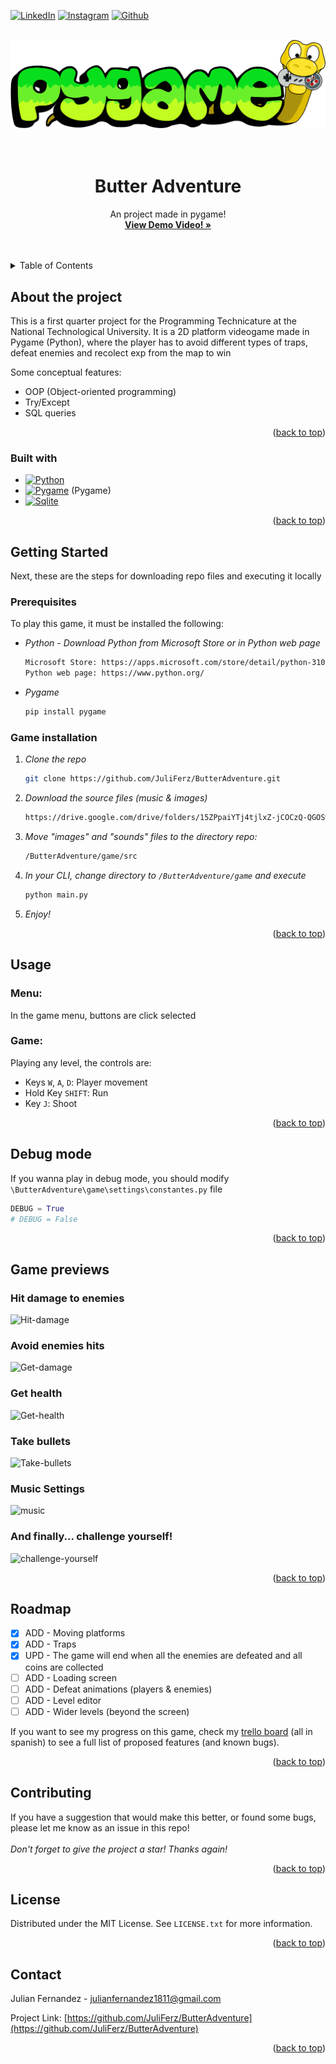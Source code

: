 <a name="readme-top"></a>
<!--
*** Project: Made in Pygame - Python
*** License: MIT License
*** Author: Julian Fernandez
-->

[![LinkedIn][linedin_img]][linkedin_link] [![Instagram][instagram_img]][instagram_link] [![Github][github_img]][github_link] 

<!-- PROJECT LOGO -->
<br />
<div align="center">
  <a>
    <img src="https://raw.githubusercontent.com/pygame/pygame/main/docs/reST/_static/pygame_logo.svg" alt="Logo">
  </a>
  <br />  <br />  <br />
  <h1 align="center">Butter Adventure</h1>

  <p align="center">
    An project made in pygame!
    <br />
    <a href="https://youtu.be/LEpIrVUzrRc"><strong>View Demo Video! »</strong></a>
    <br />
  </p>
</div>


<br />
<br />
<!-- TABLE OF CONTENTS -->
<details>
  <summary>Table of Contents</summary>
  <ol>
    <li>
      <a href="#about-the-project">About the project</a>
      <ul>
        <li><a href="#built-with">Built with</a></li>
      </ul>
    </li>
    <li>
      <a href="#getting-started">Getting Started</a>
      <ul>
        <li><a href="#prerequisites">Prerequisites</a></li>
        <li><a href="#game-installation">Game installation</a></li>
      </ul>
    </li>
    <li><a href="#usage">Usage</a></li>
    <li><a href="#debug-mode">Debug mode</a></li>
    <li><a href="#game-previews">Game previews</a></li>
    <li><a href="#roadmap">Roadmap</a></li>
    <li><a href="#license">License</a></li>
    <li><a href="#contact">Contact</a></li>
  </ol>
</details>



<!-- ABOUT THE PROJECT -->
## About the project

This is a first quarter project for the Programming Technicature at the National Technological University.
It is a 2D platform videogame made in Pygame (Python), where the player has to avoid different types of traps, defeat enemies and recolect exp from the map to win

Some conceptual features:
* OOP (Object-oriented programming)
* Try/Except
* SQL queries
<p align="right">(<a href="#readme-top">back to top</a>)</p>



### Built with

* [![Python][python_img]][python_url]
* [![Pygame][python_img]][pygame_url] (Pygame)
* [![Sqlite][sqlite_img]][sqlite_url]

<p align="right">(<a href="#readme-top">back to top</a>)</p>


<!-- GETTING STARTED -->
## Getting Started

Next, these are the steps for downloading repo files and executing it locally

### Prerequisites

To play this game, it must be installed the following:

* _Python - Download Python from Microsoft Store or in Python web page_
  ```sh
  Microsoft Store: https://apps.microsoft.com/store/detail/python-310/9PJPW5LDXLZ5
  Python web page: https://www.python.org/
  ```
* _Pygame_
  ```sh
  pip install pygame
  ```

### Game installation

1. _Clone the repo_
   ```sh
   git clone https://github.com/JuliFerz/ButterAdventure.git
   ```
2. _Download the source files (music & images)_
   ```sh
   https://drive.google.com/drive/folders/15ZPpaiYTj4tjlxZ-jCOCzQ-QGOSwkSZ8?usp=share_link
   ```
3. _Move "images" and "sounds" files to the directory repo:_
   ```sh
   /ButterAdventure/game/src
   ```
4. _In your CLI, change directory to `/ButterAdventure/game` and execute_
   ```sh
   python main.py
   ```
5. _Enjoy!_
<p align="right">(<a href="#readme-top">back to top</a>)</p>



<!-- USAGE EXAMPLES -->
## Usage
### Menu:
In the game menu, buttons are click selected

### Game: 
Playing any level, the controls are:

* Keys `W`, `A`, `D`: Player movement
* Hold Key `SHIFT`: Run
* Key `J`: Shoot
<p align="right">(<a href="#readme-top">back to top</a>)</p>

## Debug mode
If you wanna play in debug mode, you should modify `\ButterAdventure\game\settings\constantes.py` file
   ```py
   DEBUG = True
   # DEBUG = False
   ```

<p align="right">(<a href="#readme-top">back to top</a>)</p>

<!-- GAME PREVIEWS -->
## Game previews
### Hit damage to enemies
![Hit-damage](https://user-images.githubusercontent.com/97322714/206854945-a4913cb9-ddf9-48b4-83bf-ace99ceea5a5.gif)

### Avoid enemies hits
![Get-damage](https://user-images.githubusercontent.com/97322714/206855066-b8bb599c-5c53-4130-9008-ffb8925c7729.gif)

### Get health 
![Get-health](https://user-images.githubusercontent.com/97322714/206855082-9d28d315-8b4f-436e-b8d9-e66264fc7bfc.gif)

### Take bullets 
![Take-bullets](https://user-images.githubusercontent.com/97322714/206855110-514cea76-dd41-4d43-ae75-fe5b05b6d5d1.gif)

### Music Settings
![music](https://user-images.githubusercontent.com/97322714/206855151-6a4a58cf-47a8-457c-84ee-dff12e526aa3.gif)

### And finally... challenge yourself!
![challenge-yourself](https://user-images.githubusercontent.com/97322714/206855167-cf4b773d-f17e-4490-9501-8dabd2cccb24.gif)

<p align="right">(<a href="#readme-top">back to top</a>)</p>

<!-- ROADMAP -->
## Roadmap

- [x] ADD - Moving platforms
- [x] ADD - Traps
- [x] UPD - The game will end when all the enemies are defeated and all coins are collected
- [ ] ADD - Loading screen
- [ ] ADD - Defeat animations (players & enemies)
- [ ] ADD - Level editor
- [ ] ADD - Wider levels (beyond the screen)

If you want to see my progress on this game, check my [trello board](https://trello.com/b/HJ94PNx8/pygame)  (all in spanish) to see a full list of proposed features (and known bugs).


<p align="right">(<a href="#readme-top">back to top</a>)</p>


<!-- CONTRIBUTING -->
## Contributing

If you have a suggestion that would make this better, or found some bugs, please let me know as an issue in this repo!<br/><br/>
_Don't forget to give the project a star! Thanks again!_

<p align="right">(<a href="#readme-top">back to top</a>)</p>


<!-- LICENSE -->
## License

Distributed under the MIT License. See `LICENSE.txt` for more information.

<p align="right">(<a href="#readme-top">back to top</a>)</p>


<!-- CONTACT -->
## Contact

Julian Fernandez - julianfernandez1811@gmail.com

Project Link: [https://github.com/JuliFerz/ButterAdventure](https://github.com/JuliFerz/ButterAdventure)

<p align="right">(<a href="#readme-top">back to top</a>)</p>


<!-- MARKDOWN LINKS & IMAGES -->
[linedin_img]: https://img.shields.io/badge/LinkedIn-0077B5?style=for-the-badge&logo=linkedin&logoColor=white
[linkedin_link]: https://www.linkedin.com/in/julian-fernandez-707612180/
[instagram_img]: https://img.shields.io/badge/Instagram-E4405F?style=for-the-badge&logo=instagram&logoColor=white
[instagram_link]: https://www.instagram.com/juli_ferz/
[github_img]: https://img.shields.io/badge/GitHub-100000?style=for-the-badge&logo=github&logoColor=white
[github_link]: https://github.com/JuliFerz/
[python_img]: https://img.shields.io/badge/Python-FFD43B?style=for-the-badge&logo=python&logoColor=blue
[python_url]: https://www.python.org/
[pygame_url]: https://www.pygame.org/

[sqlite_img]: https://img.shields.io/badge/SQLite-07405E?style=for-the-badge&logo=sqlite&logoColor=white
[sqlite_url]: https://www.sqlite.org/index.html